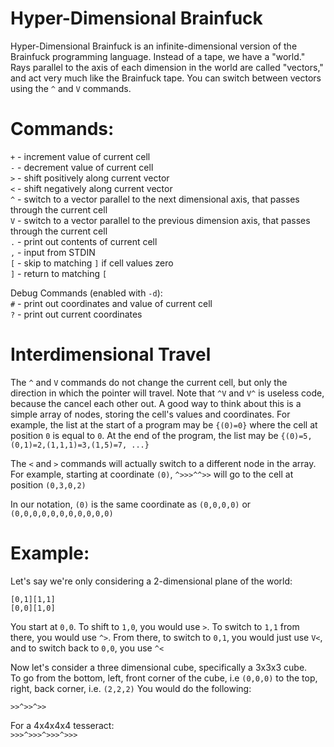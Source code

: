 # Hyper-Dimensional Brainfuck

Hyper-Dimensional Brainfuck is an infinite-dimensional version of the Brainfuck programming language. Instead of a tape, we have a "world."
Rays parallel to the axis of each dimension in the world are called "vectors," and act very much like the Brainfuck tape. You can switch
between vectors using the `^` and `V` commands.  

# Commands:  
`+` - increment value of current cell  
`-` - decrement value of current cell  
`>` - shift positively along current vector  
`<` - shift negatively along current vector  
`^` - switch to a vector parallel to the next dimensional axis, that passes through the current cell  
`V` - switch to a vector parallel to the previous dimension axis, that passes through the current cell  
`.` - print out contents of current cell  
`,` - input from STDIN  
`[` - skip to matching `]` if cell values zero  
`]` - return to matching `[`  

Debug Commands (enabled with `-d`):  
`#` - print out coordinates and value of current cell  
`?` - print out current coordinates

# Interdimensional Travel
The `^` and `V` commands do not change the current cell, but only the direction in which the pointer will travel. Note that `^V` and `V^` is useless code, because the cancel each other out. A good way to think about this is a simple array of nodes, storing the cell's values and coordinates. For example, the list at the start of a program may be `{(0)=0}` where the cell at position `0` is equal to `0`. At the end of the program, the list may be `{(0)=5,(0,1)=2,(1,1,1)=3,(1,5)=7, ...}`  

The `<` and `>` commands will actually switch to a different node in the array. For example, starting at coordinate `(0)`, `^>>>^^>>` will go to the cell at position `(0,3,0,2)`  

In our notation, `(0)` is the same coordinate as `(0,0,0,0)` or `(0,0,0,0,0,0,0,0,0,0,0)`
# Example:  
Let's say we're only considering a 2-dimensional plane of the world:


`[0,1][1,1]`  
`[0,0][1,0]` 

You start at `0,0`. To shift to `1,0`, you would use `>`. To switch to `1,1` from there, you would use `^>`. From there, to switch to `0,1`, you would just use `V<`, and to switch back to `0,0`, you use `^<`  

Now let's consider a three dimensional cube, specifically a 3x3x3 cube.  
To go from the bottom, left, front corner of the cube, i.e `(0,0,0)` to the top, right, back corner, i.e. `(2,2,2)` You would do the following: 

`>>^>>^>>`  

For a 4x4x4x4 tesseract:  
`>>>^>>>^>>>^>>>`
